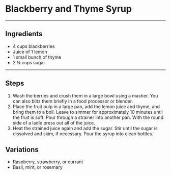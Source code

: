 # Blackberry and Thyme Syrup

---

## Ingredients

* 4 cups blackberries
* Juice of 1 lemon
* 1 small bunch of thyme
* 2 ¼ cups sugar


---

## Steps

1.  Wash the berries and crush them in a large bowl using a masher. You can also blitz them briefly in a food processor or blender. 
2.  Place the fruit pulp in a large pan, add the lemon juice and thyme, and bring them to a boil. Leave to simmer for approximately 10 minutes until the fruit is soft. Pour through a strainer into another pan. With the round side of a ladle press out all of the juice. 
3.  Heat the strained juice again and add the sugar. Stir until the sugar is dissolved and skim, if necessary. Pour the syrup into clean bottles. 


## Variations

* Raspberry, strawberry, or currant
* Basil, mint, or rosemary
